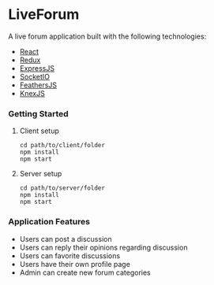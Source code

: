 # LiveForum
A live forum application built with the following technologies:

* [React](https://facebook.github.io/react/)
* [Redux](http://redux.js.org/)
* [ExpressJS](https://expressjs.com/)
* [SocketIO](https://socket.io/)
* [FeathersJS](https://feathersjs.com/)
* [KnexJS](http://knexjs.org/)

### Getting Started

1. Client setup

    ```
    cd path/to/client/folder
    npm install
    npm start
    ```

2. Server setup

    ```
    cd path/to/server/folder
    npm install
    npm start
    ```

### Application Features
* Users can post a discussion
* Users can reply their opinions regarding discussion
* Users can favorite discussions
* Users have their own profile page
* Admin can create new forum categories